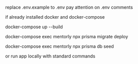 replace .env.example to .env pay attention on .env comments  

if already installed docker and docker-compose 

docker-compose up --build

docker-compose exec mentorly npx prisma migrate deploy

docker-compose exec mentorly npx prisma db seed

or run app locally with standard commands

